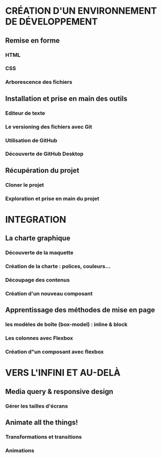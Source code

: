 # CRÉATION D'UN ENVIRONNEMENT DE DÉVELOPPEMENT

## Remise en forme
### HTML
### CSS
### Arborescence des fichiers

## Installation et prise en main des outils
### Editeur de texte
### Le versioning des fichiers avec Git
### Utilisation de GitHub
### Découverte de GitHub Desktop

## Récupération du projet
### Cloner le projet
### Exploration et prise en main du projet


# INTEGRATION 

## La charte graphique
### Découverte de la maquette
### Création de la charte : polices, couleurs...
### Découpage des contenus
### Création d'un nouveau composant

## Apprentissage des méthodes de mise en page
### les modèles de boîte (box-model) : inline & block
### Les colonnes avec Flexbox
### Création d"un composant avec flexbox

# VERS L'INFINI ET AU-DELÀ

## Media query & responsive design
### Gérer les tailles d'écrans

## Animate all the things!
### Transformations et transitions
### Animations
